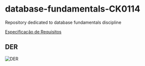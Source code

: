 # database-fundamentals-CK0114
Repository dedicated to database fundamentals discipline

[Especificação de Requisitos](https://github.com/navarrotheus/database-fundamentals-CK0114/blob/master/DER/Especifica%C3%A7%C3%A3o%20de%20requisitos.pdf)

## DER
![DER](https://github.com/navarrotheus/database-fundamentals-CK0114/blob/master/DER/Trab1.jpg)
